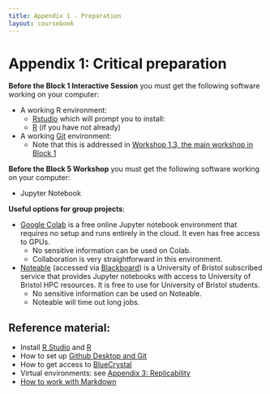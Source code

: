 ```yaml
---
title: Appendix 1 - Preparation
layout: coursebook
---
```


# Appendix 1: Critical preparation

**Before the Block 1 Interactive Session** you must get the following software working on your computer:

* A working R environment:
  * [Rstudio](https://rstudio.com/) which will prompt you to install:
  * [R](https://www.r-project.org/) (if you have not already)
* A working [Git](appendix3-github.md) environment:
  * Note that this is addressed in [Workshop 1.3, the main workshop in Block 1](01.md)

**Before the Block 5 Workshop** you must get the following software working on your computer:

* Jupyter Notebook

**Useful options for group projects**:
* [Google Colab](https://colab.research.google.com) is a free online Jupyter notebook environment that requires no setup and runs entirely in the cloud. It even has free access to GPUs.
  * No sensitive information can be used on Colab.
  * Collaboration is very straightforward in this environment.
* [Noteable](https://noteable.io) (accessed via [Blackboard](https://www.ole.bris.ac.uk/ultra/courses/_265312_1/outline)) is a University of Bristol subscribed service that provides Jupyter notebooks with access to University of Bristol HPC resources. It is free to use for University of Bristol students.
  * No sensitive information can be used on Noteable.
  * Noteable will time out long jobs.

## Reference material:

* Install [R Studio](https://rstudio.com/products/rstudio/download/) and [R](https://www.r-project.org/)
* How to set up [Github Desktop and Git](appendix3-github.md)
* How to get access to [BlueCrystal](appendix5-bluecrystal.md)
* Virtual environments: see [Appendix 3: Replicability](appendix2-replicability.md)
* [How to work with Markdown](https://guides.github.com/features/mastering-markdown/)
